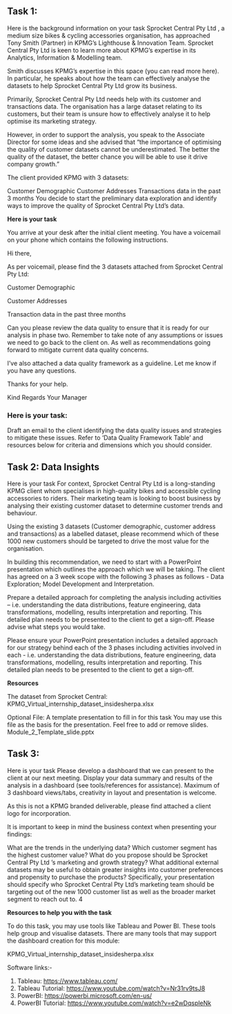 ## Task 1:

Here is the background information on your task
Sprocket Central Pty Ltd , a medium size bikes & cycling accessories organisation, has approached Tony Smith (Partner) in KPMG’s Lighthouse & Innovation Team. Sprocket Central Pty Ltd  is keen to learn more about KPMG’s expertise in its Analytics, Information & Modelling team. 

Smith discusses KPMG’s expertise in this space (you can read more here). In particular, he speaks about how the team can effectively analyse the datasets to help Sprocket Central Pty Ltd grow its business.

Primarily, Sprocket Central Pty Ltd needs help with its customer and transactions data. The organisation has a large dataset relating to its customers, but their team is unsure how to effectively analyse it to help optimise its marketing strategy. 

However, in order to support the analysis, you speak to the Associate Director for some ideas and she advised that “the importance of optimising the quality of customer datasets cannot be underestimated. The better the quality of the dataset, the better chance you will be able to use it drive company growth.”

The client provided KPMG with 3 datasets:

Customer Demographic 
Customer Addresses
Transactions data in the past 3 months
You decide to start the preliminary data exploration and identify ways to improve the quality of Sprocket Central Pty Ltd’s data.

**Here is your task**

You arrive at your desk after the initial client meeting. You have a voicemail on your phone which contains the following instructions.

Hi there,

As per voicemail, please find the 3 datasets attached from Sprocket Central Pty Ltd:

Customer Demographic 

Customer Addresses

Transaction data in the past three months

Can you please review the data quality to ensure that it is ready for our analysis in phase two. Remember to take note of any assumptions or issues we need to go back to the client on. As well as recommendations going forward to mitigate current data quality concerns.

I’ve also attached a data quality framework as a guideline. Let me know if you have any questions.

Thanks for your help.

Kind Regards
Your Manager

### Here is your task:
Draft an email to the client identifying the data quality issues and strategies to mitigate these issues. Refer to ‘Data Quality Framework Table’ and resources below for criteria and dimensions which you should consider.

## Task 2: Data Insights

Here is your task
For context, Sprocket Central Pty Ltd is a long-standing KPMG client whom specialises in high-quality bikes and accessible cycling accessories to riders. Their marketing team is looking to boost business by analysing their existing customer dataset to determine customer trends and behaviour. 

Using the existing 3 datasets (Customer demographic, customer address and transactions) as a labelled dataset, please recommend which of these 1000 new customers should be targeted to drive the most value for the organisation. 

In building this recommendation, we need to start with a PowerPoint presentation which outlines the approach which we will be taking. The client has agreed on a 3 week scope with the following 3 phases as follows - Data Exploration; Model Development and Interpretation.

Prepare a detailed approach for completing the analysis including activities – i.e. understanding the data distributions, feature engineering, data transformations, modelling, results interpretation and reporting. This detailed plan needs to be presented to the client to get a sign-off. Please advise what steps you would take. 

Please ensure your PowerPoint presentation includes a detailed approach for our strategy behind each of the 3 phases including activities involved in each - i.e. understanding the data distributions, feature engineering, data transformations, modelling, results interpretation and reporting. This detailed plan needs to be presented to the client to get a sign-off.

**Resources**

The dataset from Sprocket Central: KPMG_Virtual_internship_dataset_insidesherpa.xlsx

Optional File: A template presentation to fill in for this task
You may use this file as the basis for the presentation. Feel free to add or remove slides.
Module_2_Template_slide.pptx

## Task 3:

Here is your task
Please develop a dashboard that we can present to the client at our next meeting. Display your data summary and results of the analysis in a dashboard (see tools/references for assistance).  Maximum of 3 dashboard views/tabs, creativity in layout and presentation is welcome.  

As this is not a KPMG branded deliverable, please find attached a client logo for incorporation.

It is important to keep in mind the business context when presenting your findings:

What are the trends in the underlying data?
Which customer segment has the highest customer value?
What do you propose should be Sprocket Central Pty Ltd ’s marketing and growth strategy?
What additional external datasets may be useful to obtain greater insights into customer preferences and propensity to purchase the products?
Specifically, your presentation should specify who Sprocket Central Pty Ltd’s marketing team should be targeting out of the new 1000 customer list as well as the broader market segment to reach out to. 
4

**Resources to help you with the task**

To do this task, you may use tools like Tableau and Power BI. These tools help group and visualise datasets.
There are many tools that may support the dashboard creation for this module: 

KPMG_Virtual_internship_dataset_insidesherpa.xlsx

Software links:-
1. Tableau: https://www.tableau.com/
2. Tableau Tutorial: https://www.youtube.com/watch?v=Nr31rv9tsJ8
3. PowerBI: https://powerbi.microsoft.com/en-us/
4. PowerBI Tutorial: https://www.youtube.com/watch?v=e2wDqspleNk



